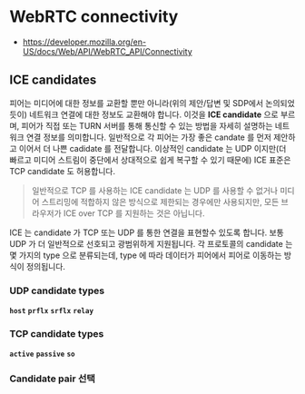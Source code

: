 # WebRTC connectivity
* https://developer.mozilla.org/en-US/docs/Web/API/WebRTC_API/Connectivity

## ICE candidates
피어는 미디어에 대한 정보를 교환할 뿐만 아니라(위의 제안/답변 및 SDP에서 논의되었듯이) 네트워크 연결에 대한 정보도 교환해야 합니다.
이것을 **ICE candidate** 으로 부르며, 피어가 직접 또는 TURN 서버를 통해 통신할 수 있는 방법을 자세히 설명하는 네트워크 연결 정보를 의미합니다.
일반적으로 각 피어는 가장 좋은 candate 를 먼저 제안하고 이어서 더 나쁜 cadidate 를 전달합니다.
이상적인 candidate 는 UDP 이지만(더 빠르고 미디어 스트림이 중단에서 상대적으로 쉽게 복구할 수 있기 때문에) ICE 표준은 TCP candidate 도 허용합니다.

> 일반적으로 TCP 를 사용하는 ICE candidate 는 UDP 를 사용할 수 없거나 미디어 스트리밍에 적합하지 않은 방식으로 제한되는 경우에만 사용되지만,
> 모든 브라우저가 ICE over TCP 를 지원하는 것은 아닙니다.

ICE 는 candidate 가 TCP 또는 UDP 를 통한 연결을 표현할수 있도록 합니다.
보통 UDP 가 더 일반적으로 선호되고 광범위하게 지원됩니다.
각 프로토콜의 candidate 는 몇 가지의 type 으로 분류되는데, type 에 따라 데이터가 피어에서 피어로 이동하는 방식이 정의됩니다.

### UDP candidate types
**`host`**
**`prflx`**
**`srflx`**
**`relay`**

### TCP candidate types
**`active`**
**`passive`**
**`so`**

### Candidate pair 선택
